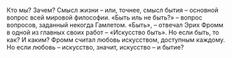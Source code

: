 <!--2024-01-21 22:32:28-->
Кто мы? Зачем? Смысл жизни – или, точнее, смысл бытия – основной вопрос всей мировой философии. «Быть иль не быть?» – вопрос вопросов, заданный некогда Гамлетом. «Быть», – отвечал Эрих Фромм в одной из главных своих работ – «Искусство быть». Но если быть, то как? И каким? Фромм считал любовь искусством, доступным каждому. Но если любовь – искусство, значит, искусство – и бытие?